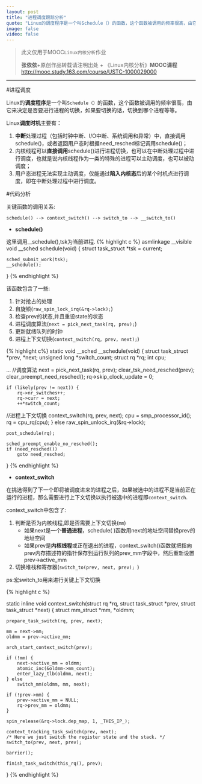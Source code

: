 ```yaml
---
layout: post
title: "进程调度跟踪分析"
quote: "Linux的调度程序是一个叫Schedule（）的函数，这个函数被调用的频率很高，由它来决定是否要进行进程的切换，如果要切换的话，切换到哪个进程等等。"
image: false
video: false
---
```

>此文仅用于MOOC`Linux内核分析`作业
>
>**张依依**+原创作品转载请注明出处 + 《Linux内核分析》**MOOC课程**http://mooc.study.163.com/course/USTC-1000029000


*****


#进程调度

Linux的**调度程序**是一个叫`Schedule（）`的函数，这个函数被调用的频率很高，由它来决定是否要进行进程的切换，如果要切换的话，切换到哪个进程等等。

Linux**调度时机**主要有：

1. **中断**处理过程（包括时钟中断、I/O中断、系统调用和异常）中，直接调用schedule()，或者返回用户态时根据need_resched标记调用schedule()；
2. 内核线程可以**直接调用**schedule()进行进程切换，也可以在中断处理过程中进行调度，也就是说内核线程作为一类的特殊的进程可以主动调度，也可以被动调度；
3. 用户态进程无法实现主动调度，仅能通过**陷入内核态**后的某个时机点进行调度，即在中断处理过程中进行调度。

#代码分析

关键函数的调用关系:

~~~
schedule() --> context_switch() --> switch_to --> __switch_to()
~~~

- **schedule()**

这里调用__schedule(),tsk为当前进程.
{% highlight c %}
asmlinkage __visible void __sched schedule(void)
{
    struct task_struct *tsk = current;

    sched_submit_work(tsk);
    __schedule();
}
{% endhighlight %}



该函数包含了一些:
1. 针对抢占的处理
2. 自旋锁(`raw_spin_lock_irq(&rq->lock);`)
3. 检查prev的状态,并且重设state的状态
4. 进程调度算法(`next = pick_next_task(rq, prev);`)
5. 更新就绪队列的时钟
6. 进程上下文切换(`context_switch(rq, prev, next);`)

{% highlight c%}
static void __sched __schedule(void)
{
    struct task_struct *prev, *next;
    unsigned long *switch_count;
    struct rq *rq;
    int cpu;

...
//调度算法
    next = pick_next_task(rq, prev);
    clear_tsk_need_resched(prev);
    clear_preempt_need_resched();
    rq->skip_clock_update = 0;

    if (likely(prev != next)) {
        rq->nr_switches++;
        rq->curr = next;
        ++*switch_count;

//进程上下文切换
        context_switch(rq, prev, next);
        cpu = smp_processor_id();
        rq = cpu_rq(cpu);
    } else
        raw_spin_unlock_irq(&rq->lock);

    post_schedule(rq);

    sched_preempt_enable_no_resched();
    if (need_resched())
        goto need_resched;
}
{% endhighlight %}

- **context_switch**

在挑选得到了下一个即将被调度进来的进程之后，如果被选中的进程不是当前正在运行的进程，那么需要进行上下文切换以执行被选中的进程即`context_switch`.

context_switch中包含了:

1. 判断是否为内核线程,即是否需要上下文切换(`mm`)
    - 如果next是一个**普通进程**，schedule( )函数用next的地址空间替换prev的地址空间
    - 如果prev是**内核线程**或正在退出的进程，context_switch()函数就把指向prev内存描述符的指针保存到运行队列的prev_mm字段中，然后重新设置prev->active_mm
2. 切换堆栈和寄存器(`switch_to(prev, next, prev); `)

ps:宏switch_to用来进行关键上下文切换


{% highlight c %}

static inline void
context_switch(struct rq *rq, struct task_struct *prev,
           struct task_struct *next)
{
    struct mm_struct *mm, *oldmm;

    prepare_task_switch(rq, prev, next);

    mm = next->mm;
    oldmm = prev->active_mm;

    arch_start_context_switch(prev);

    if (!mm) {
        next->active_mm = oldmm;
        atomic_inc(&oldmm->mm_count);
        enter_lazy_tlb(oldmm, next);
    } else
        switch_mm(oldmm, mm, next);

    if (!prev->mm) {
        prev->active_mm = NULL;
        rq->prev_mm = oldmm;
    }

    spin_release(&rq->lock.dep_map, 1, _THIS_IP_);

    context_tracking_task_switch(prev, next);
    /* Here we just switch the register state and the stack. */
    switch_to(prev, next, prev);

    barrier();

    finish_task_switch(this_rq(), prev);
}
{% endhighlight %}
